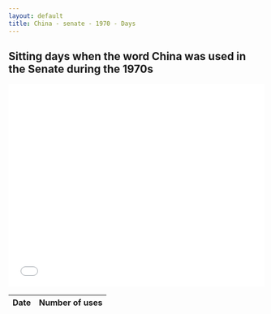 ```yaml
---
layout: default
title: China - senate - 1970 - Days
---
```

## Sitting days when the word **China** was used in the Senate during the 1970s

<iframe width="100%" height="400" frameborder="0" scrolling="no" src="//plot.ly/~wragge/1937.embed"></iframe>

| Date | Number of uses |
|--------------|----------------|
